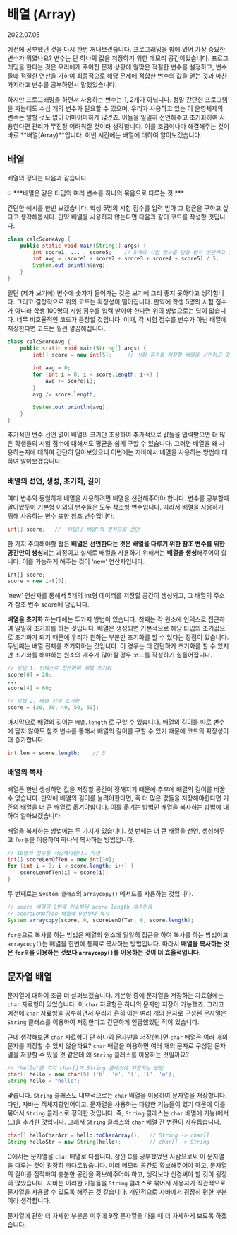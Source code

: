 # 배열 (Array)

2022.07.05

예전에 공부했던 것을 다시 한번 꺼내보겠습니다. 프로그래밍을 함에 있어 가장 중요한 변수가 뭐였나요? 변수는 단 하나의 값을 저장하기 위한 메모리 공간이었습니다. 프로그래밍을 한다는 것은 우리에게 주어진 문제 상황에 알맞은 적절한 변수를 설정하고, 변수들에 적절한 연산을 가하여 최종적으로 해당 문제에 적합한 변수의 값을 얻는 것과 마찬가지라고 변수를 공부하면서 말했었습니다.

하지만 프로그래밍을 하면서 사용하는 변수는 1, 2개가 아닙니다. 정말 간단한 프로그램을 짜는데도 수십 개의 변수가 필요할 수 있으며, 우리가 사용하고 있는 이 운영체제의 변수는 말할 것도 없이 어마어마하게 많겠죠. 이들을 일일히 선언해주고 초기화하여 사용한다면 관리가 무진장 어려워질 것이라 생각합니다. 이를 조금이나마 해결해주는 것이 바로 **배열(Array)**입니다. 이번 시간에는 배열에 대하여 알아보겠습니다.

## 배열

배열의 정의는 다음과 같습니다.

<aside>
💡 ***배열은 같은 타입의 여러 변수를 하나의 묶음으로 다루는 것.***

</aside>

간단한 예시를 한번 보겠습니다. 학생 5명의 시험 점수를 입력 받아 그 평균을 구하고 싶다고 생각해봅시다. 만약 배열을 사용하지 않는다면 다음과 같이 코드를 작성할 것입니다. 

```java
class calcScoreAvg {
	public static void main(String[] args) {
		int score1, ... , score5;    // 5개의 시험 점수를 담을 변수 선언하고 입력받았다 가정
		int avg = (score1 + score2 + score3 + score4 + score5) / 5;
		System.out.println(avg);
	}
}
```

일단 (제가 보기에) 변수에 숫자가 들어가는 것은 보기에 그리 좋지 못하다고 생각합니다. 그리고 결정적으로 위의 코드는 확장성이 떨어집니다. 만약에 학생 5명의 시험 점수가 아니라 학생 100명의 시험 점수를 입력 받아야 한다면 위의 방법으로는 답이 없습니다. 너무 비효율적인 코드가 등장할 것입니다. 이때, 각 시험 점수를 변수가 아닌 배열에 저장한다면 코드는 훨씬 깔끔해집니다. 

```java
class calcScoreAvg {
	public static void main(String[] args) {
		int[] score = new int[5];     // 시험 점수를 저장할 배열을 선언하고 값들이 저장되었다 가정
		
		int avg = 0;
		for (int i = 0; i < score.length; i++) {
			avg += score[i];
		}
		avg /= score.length;

		System.out.println(avg);
	}
}
```

추가적인 변수 선언 없이 배열의 크기만 조정하여 추가적으로 값들을 입력받으면 더 많은 학생들의 시험 점수에 대해서도 평균을 쉽게 구할 수 있습니다. 그러면 배열을 왜 사용하는지에 대하여 간단히 알아보았으니 이번에는 자바에서 배열을 사용하는 방법에 대하여 알아보겠습니다. 

### 배열의 선언, 생성, 초기화, 길이

여타 변수와 동일하게 배열을 사용하려면 배열을 선언해주어야 합니다. 변수를 공부할때 알아봤듯이 기본형 이외의 변수들은 모두 참조형 변수입니다. 따라서 배열을 사용하기 위해 사용하는 변수 또한 참조 변수입니다. 

```java
int[] score;   // '타입[] 배열'의 형식으로 선언
```

한 가지 주의해야할 점은 **배열은 선언한다는 것은 배열을 다루기 위한 참조 변수를 위한 공간만이 생성**되는 과정이고 실제로 배열을 사용하기 위해서는 **배열을 생성**해주어야 합니다. 이를 가능하게 해주는 것이 ‘new’ 연산자입니다.

```jsx
int[] score;
score = new int[5];
```

‘new’ 연산자를 통해서 5개의 int형 데이터를 저장할 공간이 생성되고, 그 배열의 주소가 참조 변수 score에 담깁니다.

**배열을 초기화** 하는데에는 두가지 방법이 있습니다. 첫째는 각 원소에 인덱스로 접근하여 일일히 초기화를 하는 것입니다. 배열은 생성되면 기본적으로 해당 타입의 초기값으로 초기화가 되기 때문에 우리가 원하는 부분만 초기화를 할 수 있다는 장점이 있습니다. 두번째는 배열 전체를 초기화하는 것입니다. 이 경우는 더 간단하게 초기화를 할 수 있지만 초기화를 해야하는 원소의 개수가 많아질 경우 코드를 작성하기 힘들어집니다.

```java
// 방법 1. 인덱스로 접근하여 배열 초기화 
score[0] = 20;
...
score[4] = 60;

// 방법 2. 배열 전체 초기화
score = {20, 30, 40, 50, 60};
```

마지막으로 배열의 길이는 `배열.length` 로 구할 수 있습니다. 배열의 길이를 따로 변수에 담지 않아도 참조 변수를 통해서 배열의 길이를 구할 수 있기 때문에 코드의 확장성이 더 증가합니다.

```java
int len = score.length;    // 5
```

### 배열의 복사

배열은 한번 생성하면 값을 저장할 공간이 정해지기 때문에 추후에 배열의 길이를 바꿀 수 없습니다. 만약에 배열의 길이를 늘려야한다면, 즉 더 많은 값들을 저장해야한다면 기존의 배열을 더 큰 배열로 옮겨야합니다. 이를 옮기는 방법인 배열을 복사하는 방법에 대하여 알아보겠습니다.

배열을 복사하는 방법에는 두 가지가 있습니다. 첫 번째는 더 큰 배열을 선언, 생성해두고 `for문`을 이용하여 하나씩 복사하는 방법입니다.

```java
// 10명의 점수를 저장해야한다고 하면
int[] scoreLenOfTen = new int[10];
for (int i = 0; i < score.length; i++) {
	scoreLenOfTen[i] = score[i];
}
```

두 번째로는 `System 클래스`의 `arraycopy()` 메서드를 사용하는 것입니다. 

```java
// score 배열의 0번째 원소부터 score.length 개수만큼
// scoreLenOfTen 배열에 0번부터 복사
System.arraycopy(score, 0, scoreLenOfTen, 0, score.length); 
```

`for문`으로 복사를 하는 방법은 배열의 원소에 일일히 접근을 하여 복사를 하는 방법이고 `arraycopy()`는 배열을 한번에 통째로 복사하는 방법입니다. 따라서 **배열을 복사하는 것은 `for문`을 이용하는 것보다 `arraycopy()`를 이용하는 것이 더 효율적입니다.** 

## 문자열 배열

문자열에 대하여 조금 더 살펴보겠습니다. 기본형 중에 문자열을 저장하는 자료형에는 `char` 자료형이 있었습니다. 이 `char` 자료형은 하나의 문자만 저장이 가능했죠. 그리고 예전에 `char` 자료형을 공부하면서 우리가 흔히 아는 여러 개의 문자로 구성된 문자열은 `String` 클래스를 이용하여 저장한다고 간단하게 언급했었던 적이 있습니다. 

근데 생각해보면 `char` 자료형이 단 하나의 문자만을 저장한다면 `char` 배열은 여러 개의 문자를 저장할 수 있지 않을까요? `char` 배열을 이용하면 여러 개의 문자로 구성된 문자열을 저장할 수 있을 것 같은데 왜 `String` 클래스를 이용하는 것일까요?

```java
// "hello"를 각각 char[]과 String 클래스에 저장하는 방법
char[] hello = new char[5] {'h', 'e', 'l', 'l', 'o'};
String hello = "hello";
```

맞습니다. `String` 클래스도 내부적으로는 `char` 배열을 이용하여 문자열을 저장합니다. 다만, 자바는 객체지향언어이고, 문자열을 사용하는 다양한 기능들이 있기 때문에 이를 묶어서 `String` 클래스로 정의한 것입니다. 즉, `String` 클래스는 `char` 배열에 기능(메서드)을 추가한 것입니다. 그래서 `String` 클래스와 `char` 배열 간 변환이 자유롭습니다.

```java
char[] helloCharArr = hello.toCharArray();   // String -> char[]
String helloStr = new String(hello);         // char[] -> String
```

C에서는 문자열을 `char` 배열로 다룹니다. 잠깐 C를 공부했었던 사람으로써 이 문자열을 다루는 것이 굉장히 까다로웠습니다. 미리 메모리 공간도 확보해주어야 하고, 문자열의 길이를 짐작하여 충분한 공간을 확보해주어야 하고, 생각보다 신경써야 할 것이 굉장히 많았습니다. 자바는 이러한 기능들을 `String` 클래스로 묶어서 사용자가 직관적으로 문자열을 사용할 수 있도록 해주는 것 같습니다. 개인적으로 자바에서 굉장히 편한 부분이라 생각합니다. 

문자열에 관한 더 자세한 부분은 이후에 9장 문자열을 다룰 때 더 자세하게 보도록 하겠습니다.